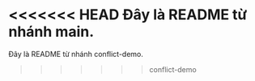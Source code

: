 <<<<<<< HEAD
Đây là README từ nhánh main.
=======
Đây là README từ nhánh conflict-demo.
>>>>>>> conflict-demo
